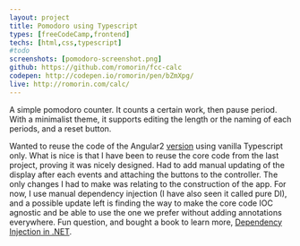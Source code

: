 ```yaml
---
layout: project
title: Pomodoro using Typescript
types: [freeCodeCamp,frontend]
techs: [html,css,typescript]
#todo
screenshots: [pomodoro-screenshot.png]
github: https://github.com/romorin/fcc-calc
codepen: http://codepen.io/romorin/pen/bZmXpg/
live: http://romorin.com/calc/
---
```


A simple pomodoro counter. It counts a certain work, then pause period. With a minimalist theme, it supports editing the length or the naming of each periods, and a reset button.

Wanted to reuse the code of the Angular2 [version](projects/pomdoro-angular.html) using vanilla Typescript only. What is nice is that I have been to reuse the core code from the last project, proving it was nicely designed. Had to add manual updating of the display after each events and attaching the buttons to the controller. The only changes I had to make was relating to the construction of the app. For now, I use manual dependency injection (I have also seen it called pure DI), and a possible update left is finding the way to make the core code IOC agnostic and be able to use the one we prefer without adding annotations everywhere. Fun question, and bought a book to learn more, [Dependency Injection in .NET](https://www.manning.com/books/dependency-injection-in-dot-net).
